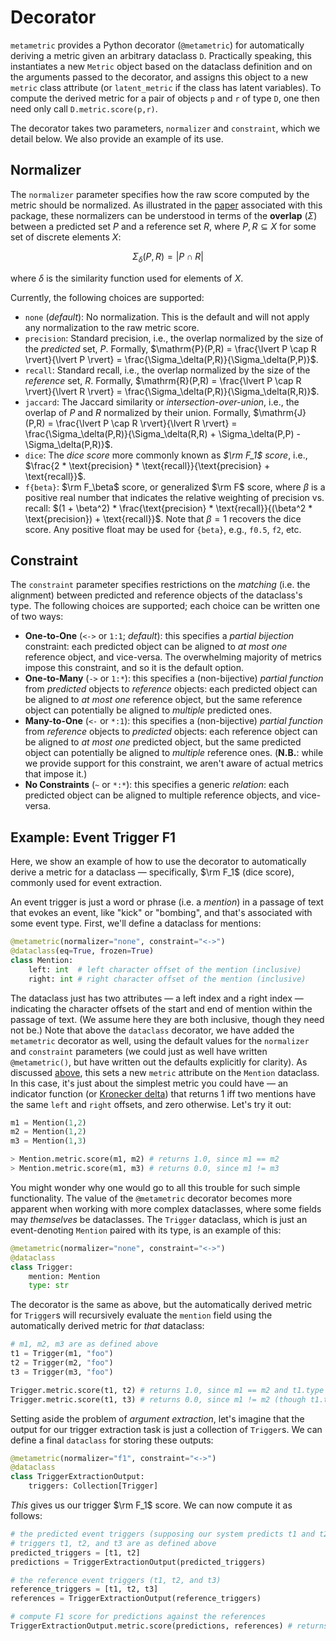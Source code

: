 # Decorator

`metametric` provides a Python decorator (`@metametric`) for automatically deriving a metric given an arbitrary dataclass `D`. Practically speaking, this instantiates a new `Metric` object based on the dataclass definition and on the arguments passed to the decorator, and assigns this object to a new `metric` class attribute (or `latent_metric` if the class has latent variables). To compute the derived metric for a pair of objects `p` and `r` of type `D`, one then need only call `D.metric.score(p,r)`.

The decorator takes two parameters, `normalizer` and `constraint`, which we detail below. We also provide an example of its use.

## Normalizer
The `normalizer` parameter specifies how the raw score computed by the metric should be normalized. As illustrated in the [paper](link) associated with this package, these normalizers can be understood in terms of the **overlap** ($\Sigma$) between a predicted set $P$ and a reference set $R$, where $P, R \subseteq X$ for some set of discrete elements $X$:

$$\Sigma_\delta(P,R) = \lvert P \cap R \rvert$$

where $\delta$ is the similarity function used for elements of $X$.

Currently, the following choices are supported:

 - `none` (*default*): No normalization. This is the default and will not apply any normalization to the raw metric score.
 - `precision`: Standard precision, i.e., the overlap normalized by the size of the *predicted* set, $P$. Formally, $\mathrm{P}(P,R) = \frac{\lvert P \cap R \rvert}{\lvert P \rvert} = \frac{\Sigma_\delta(P,R)}{\Sigma_\delta(P,P)}$.
 - `recall`: Standard recall, i.e., the overlap normalized by the size of the *reference* set, $R$. Formally, $\mathrm{R}(P,R) = \frac{\lvert P \cap R \rvert}{\lvert R \rvert} = \frac{\Sigma_\delta(P,R)}{\Sigma_\delta(R,R)}$.
 - `jaccard`: The Jaccard similarity or *intersection-over-union*, i.e., the overlap of $P$ and $R$ normalized by their union. Formally, $\mathrm{J}(P,R) = \frac{\lvert P \cap R \rvert}{\lvert R \rvert} = \frac{\Sigma_\delta(P,R)}{\Sigma_\delta(R,R) + \Sigma_\delta(P,P) - \Sigma_\delta(P,R)}$.
 - `dice`: The *dice score* more commonly known as *$\rm F_1$ score*, i.e., $\frac{2 * \text{precision} * \text{recall}}{\text{precision} + \text{recall}}$.
 - `f{beta}`: $\rm F_\beta$ score, or generalized $\rm F$ score, where $\beta$ is a positive real number that indicates the relative weighting of precision vs. recall: $(1 + \beta^2) * \frac{\text{precision} * \text{recall}}{(\beta^2 * \text{precision}) + \text{recall}}$. Note that $\beta = 1$ recovers the dice score. Any positive float may be used for `{beta}`, e.g., `f0.5`, `f2`, etc.

## Constraint
The `constraint` parameter specifies restrictions on the *matching* (i.e. the alignment) between predicted and reference objects of the dataclass's type. The following choices are supported; each choice can be written one of two ways:

 - **One-to-One** (`<->` or `1:1`; *default*): this specifies a *partial bijection* constraint: each predicted object can be aligned to *at most one* reference object, and vice-versa. The overwhelming majority of metrics impose this constraint, and so it is the default option.
 - **One-to-Many** (`->` or `1:*`): this specifies a (non-bijective) *partial function* from *predicted* objects to *reference* objects: each predicted object can be aligned to *at most one* reference object, but the same reference object can potentially be aligned to *multiple* predicted ones.
 - **Many-to-One** (`<-` or `*:1`): this specifies a (non-bijective) *partial function* from *reference* objects to *predicted* objects: each reference object can be aligned to *at most one* predicted object, but the same predicted object can potentially be aligned to *multiple* reference ones. (**N.B.**: while we provide support for this constraint, we aren't aware of actual metrics that impose it.)
 - **No Constraints** (`~` or `*:*`): this specifies a generic *relation*: each predicted object can be aligned to multiple reference objects, and vice-versa.

## Example: Event Trigger F1

Here, we show an example of how to use the decorator to automatically derive a metric for a dataclass &mdash; specifically, $\rm F_1$ (dice score), commonly used for event extraction.

An event trigger is just a word or phrase (i.e. a *mention*) in a passage of text that evokes an event, like "kick" or "bombing", and that's associated with some event type. First, we'll define a dataclass for mentions:

```python
@metametric(normalizer="none", constraint="<->")
@dataclass(eq=True, frozen=True)
class Mention:
	left: int  # left character offset of the mention (inclusive)
	right: int # right character offset of the mention (inclusive)
```

The dataclass just has two attributes &mdash; a left index and a right index &mdash; indicating the character offsets of the start and end of mention within the passage of text. (We assume here they are both inclusive, though they need not be.) Note that above the `dataclass` decorator, we have added the `metametric` decorator as well, using the default values for the `normalizer` and `constraint` parameters (we could just as well have written `@metametric()`, but have written out the defaults explicitly for clarity). As discussed [above](#decorator), this sets a new `metric` attribute on the `Mention` dataclass. In this case, it's just about the simplest metric you could have &mdash; an indicator function (or [Kronecker delta](https://en.wikipedia.org/wiki/Kronecker_delta)) that returns 1 iff two mentions have the same `left` and `right` offsets, and zero otherwise. Let's try it out:

```python
m1 = Mention(1,2)
m2 = Mention(1,2)
m3 = Mention(1,3)

> Mention.metric.score(m1, m2) # returns 1.0, since m1 == m2
> Mention.metric.score(m1, m3) # returns 0.0, since m1 != m3
```
You might wonder why one would go to all this trouble for such simple functionality. The value of the `@metametric` decorator becomes more apparent when working with more complex dataclasses, where some fields may *themselves* be dataclasses. The `Trigger` dataclass, which is just an event-denoting `Mention` paired with its type, is an example of this:

```python
@metametric(normalizer="none", constraint="<->")
@dataclass
class Trigger:
	mention: Mention
	type: str
```
The decorator is the same as above, but the automatically derived metric for `Trigger`s will recursively evaluate the `mention` field using the automatically derived metric for *that* dataclass:
```python
# m1, m2, m3 are as defined above
t1 = Trigger(m1, "foo")
t2 = Trigger(m2, "foo")
t3 = Trigger(m3, "foo")

Trigger.metric.score(t1, t2) # returns 1.0, since m1 == m2 and t1.type == t2.type
Trigger.metric.score(t1, t3) # returns 0.0, since m1 != m2 (though t1.type == t2.type)
```
Setting aside the problem of *argument extraction*, let's imagine that the output for our trigger extraction task is just a collection of `Trigger`s. We can define a final `dataclass` for storing these outputs:
```python
@metametric(normalizer="f1", constraint="<->")
@dataclass
class TriggerExtractionOutput:
	triggers: Collection[Trigger]
```
*This* gives us our trigger $\rm F_1$ score. We can now compute it as follows:
```python
# the predicted event triggers (supposing our system predicts t1 and t2 only)
# triggers t1, t2, and t3 are as defined above
predicted_triggers = [t1, t2]
predictions = TriggerExtractionOutput(predicted_triggers)

# the reference event triggers (t1, t2, and t3)
reference_triggers = [t1, t2, t3]
references = TriggerExtractionOutput(reference_triggers)

# compute F1 score for predictions against the references
TriggerExtractionOutput.metric.score(predictions, references) # returns 0.8
```
